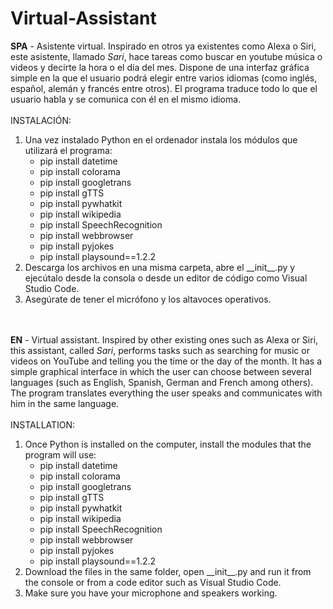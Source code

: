 # Virtual-Assistant

**SPA** - Asistente virtual. Inspirado en otros ya existentes como Alexa o Siri, este asistente, llamado *Sari*, hace tareas como buscar en youtube música o videos y decirte la hora o el día del mes. Dispone de una interfaz gráfica simple en la que el usuario podrá elegir entre varios idiomas (como inglés, español, alemán y francés entre otros). El programa traduce todo lo que el usuario habla y se comunica con él en el mismo idioma.<br><br>
INSTALACIÓN:
1. Una vez instalado Python en el ordenador instala los módulos que utilizará el programa:
      - pip install datetime
      - pip install colorama
      - pip install googletrans
      - pip install gTTS
      - pip install pywhatkit
      - pip install wikipedia
      - pip install SpeechRecognition
      - pip install webbrowser
      - pip install pyjokes
      - pip install playsound==1.2.2
2. Descarga los archivos en una misma carpeta, abre el \_\_init__.py y ejecútalo desde la consola o desde un editor de código como Visual Studio Code.
3. Asegúrate de tener el micrófono y los altavoces operativos.
<br><br><br>

**EN** - Virtual assistant. Inspired by other existing ones such as Alexa or Siri, this assistant, called *Sari*, performs tasks such as searching for music or videos on YouTube and telling you the time or the day of the month. It has a simple graphical interface in which the user can choose between several languages (such as English, Spanish, German and French among others). The program translates everything the user speaks and communicates with him in the same language.<br><br>
INSTALLATION:
1. Once Python is installed on the computer, install the modules that the program will use:
      - pip install datetime
      - pip install colorama
      - pip install googletrans
      - pip install gTTS
      - pip install pywhatkit
      - pip install wikipedia
      - pip install SpeechRecognition
      - pip install webbrowser
      - pip install pyjokes
      - pip install playsound==1.2.2
2. Download the files in the same folder, open \_\_init__.py and run it from the console or from a code editor such as Visual Studio Code.
3. Make sure you have your microphone and speakers working.
